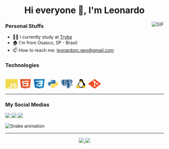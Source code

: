 <h1 align = "center"> Hi everyone 👋, I'm Leonardo </h1>

<img align="right" alt="GIF" src="https://media.giphy.com/media/836HiJc7pgzy8iNXCn/giphy.gif" />

<h3> Personal Stuffs </h3>

- 🧑‍💻 I currently study at [Trybe](https://www.betrybe.com/)
- 🏠 I'm from Osasco, SP - Brasil
- 📫 How to reach me: leonardorc.geo@gmail.com


<h3> Technologies </h3>

<div style="display: inline_block" ><br>
  <img alt="Leo-Js" height="30" width="40" src="https://raw.githubusercontent.com/devicons/devicon/master/icons/javascript/javascript-plain.svg">
  <img alt="Leo-HTML" height="30" width="40" src="https://raw.githubusercontent.com/devicons/devicon/master/icons/html5/html5-original.svg">
  <img alt="Leo-CSS" height="30" width="40" src="https://raw.githubusercontent.com/devicons/devicon/master/icons/css3/css3-original.svg">
  <img alt="Leo-Python" height="30" width="40" src="https://raw.githubusercontent.com/devicons/devicon/master/icons/python/python-original.svg">
  <img alt="Leo-Post" width="40" height="30"src="https://raw.githubusercontent.com/devicons/devicon/master/icons/postgresql/postgresql-plain.svg">
  <img alt="Leo-Linux" width="40" height="30" src="https://raw.githubusercontent.com/devicons/devicon/master/icons/linux/linux-original.svg">
  <img alt="Leo-git" width="40" height="30" src="https://raw.githubusercontent.com/devicons/devicon/master/icons/git/git-original.svg">
</div>

<hr>

<h3> My Social Medias</h3>

<div> 
 
  <a href = "mailto:leonardorc.geo@gmail.com" target="_blank"><img src="https://img.shields.io/badge/-Gmail-%23333?style=for-the-badge&logo=gmail&logoColor=white"></a>
  <a href="https://www.linkedin.com/in/leonardo-gs/" target="_blank"><img src="https://img.shields.io/badge/-LinkedIn-%230077B5?style=for-the-badge&logo=linkedin&logoColor=white" target="_blank"></a>
  <a href="https://instagram.com/leonardolg_" target="_blank"><img src="https://img.shields.io/badge/-Instagram-%23FF7E00?style=for-the-badge&logo=instagram&logoColor=white" target="_blank"></a>
 
  ![Snake animation](https://github.com/leosilvalg/leosilvalg/blob/output/github-contribution-grid-snake.svg)
 
</div>


<hr>

<div align="center">
  <a href="https://github.com/leosilvalg">
    <img height="150em" src="https://github-readme-stats.vercel.app/api?username=leosilvalg&show_icons=true&theme=dracula&include_all_commits=true&count_private=true"/>
  <img height="150em" src="https://github-readme-stats.vercel.app/api/top-langs/?username=leosilvalg&layout=compact&langs_count=7&theme=dracula"/>
</div>

